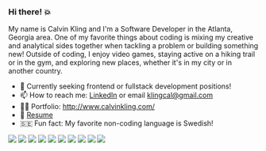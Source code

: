 ### Hi there! 💥

My name is Calvin Kling and I'm a Software Developer in the Atlanta, Georgia area. One of my favorite things about coding is mixing my creative and analytical sides together when tackling a problem or building something new! Outside of coding, I enjoy video games, staying active on a hiking trail or in the gym, and exploring new places, whether it's in my city or in another country. 

- 🔭  Currently seeking frontend or fullstack development positions!
- 📫  How to reach me: [LinkedIn](https://www.linkedin.com/in/calvin-kling-872a3a65/) or email klingcal@gmail.com
- 👨‍💻  Portfolio: http://www.calvinkling.com/
- 🐉 [Resume](http://www.calvinkling.com/assets/resume.pdf)
- 🇸🇪  Fun fact: My favorite non-coding language is Swedish!


<img src="https://img.shields.io/badge/Python-3776AB?style=for-the-badge&logo=python&logoColor=white" /> <img src="https://img.shields.io/badge/HTML5-E34F26?style=for-the-badge&logo=html5&logoColor=white" />
<img src="https://img.shields.io/badge/CSS-239120?&style=for-the-badge&logo=css3&logoColor=white" />
<img src="https://img.shields.io/badge/JavaScript-F7DF1E?style=for-the-badge&logo=javascript&logoColor=black" />
<img src="https://img.shields.io/badge/PostgreSQL-316192?style=for-the-badge&logo=postgresql&logoColor=white" />
<img src="https://img.shields.io/badge/React-20232A?style=for-the-badge&logo=react&logoColor=61DAFB" />
<img src="https://img.shields.io/badge/Redux-593D88?style=for-the-badge&logo=redux&logoColor=white" />
<img src="https://img.shields.io/badge/Node.js-43853D?style=for-the-badge&logo=node-dot-js&logoColor=white" />
<img src="https://img.shields.io/badge/GitHub-100000?style=for-the-badge&logo=github&logoColor=white" />
<img src="https://img.shields.io/badge/Visual_Studio_Code-0078D4?style=for-the-badge&logo=visual%20studio%20code&logoColor=white" />

